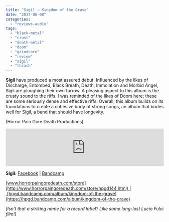```yaml
---
title: "Sigil – Kingdom of the Grave"
date: "2017-06-08"
categories: 
  - "reviews-audio"
tags: 
  - "black-metal"
  - "crust"
  - "death-metal"
  - "doom"
  - "grindcore"
  - "review"
  - "sigil"
  - "thrash"
---
```


**Sigil** have produced a most assured debut. Influenced by the likes of Discharge, Entombed, Black Breath, Death, Immolation and Morbid Angel, Sigil are ploughing their own furrow. A pleasing aspect to this album is the crusty sound to the riffs. I was reminded of the likes of Doom here; these are some seriously dense and effective riffs. Overall, this album builds on its foundations to create a cohesive body of strong songs, an album that bodes well for Sigil, a band that should have longevity.

(Horror Pain Gore Death Productions)

<iframe style="border: 0; width: 100%; height: 120px;" src="https://bandcamp.com/EmbeddedPlayer/album=3663447381/size=large/bgcol=ffffff/linkcol=0687f5/tracklist=false/artwork=small/transparent=true/" width="300" height="150" seamless=""><a href="http://hpgd.bandcamp.com/album/kingdom-of-the-grave">Kingdom Of The Grave by SIGIL</a></iframe>

**Sigil:** [Facebook](https://www.facebook.com/Sigilmetal/) | [Bandcamp](https://sigildeath.bandcamp.com/releases)

[www.horrorpaingoredeath.com/store](http://www.horrorpaingoredeath.com/store/hpgd144.html) | [hpgd.bandcamp.com/album/kingdom-of-the-grave](https://hpgd.bandcamp.com/album/kingdom-of-the-grave)

_\[Isn't that a striking name for a record label? Like some long-lost Lucio Fulci film!\]_
